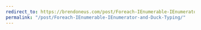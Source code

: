```yaml
---
redirect_to: https://brendoneus.com/post/Foreach-IEnumerable-IEnumerator-and-Duck-Typing/
permalink: "/post/Foreach-IEnumerable-IEnumerator-and-Duck-Typing/"
---
```

